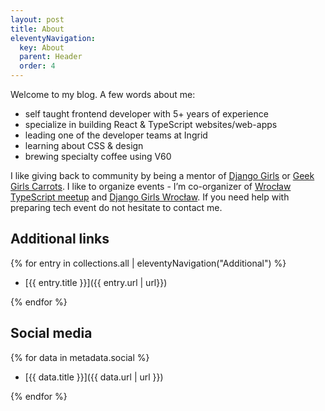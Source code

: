 ```yaml
---
layout: post
title: About
eleventyNavigation:
  key: About
  parent: Header
  order: 4
---
```


Welcome to my blog. A few words about me:

- self taught frontend developer with 5+ years of experience
- specialize in building React & TypeScript websites/web-apps
- leading one of the developer teams at Ingrid
- learning about CSS & design
- brewing specialty coffee using V60

I like giving back to community by being a mentor of [Django Girls](https://djangogirls.org/) or
[Geek Girls Carrots](https://gocarrots.org/). I like to organize events - I’m co-organizer of
[Wrocław TypeScript meetup](https://www.meetup.com/pl-PL/WrocTypeScript/) and
[Django Girls Wrocław](https://djangogirls.org/wroclaw/). If you need help with preparing tech event do not hesitate to contact me.

## Additional links

{% for entry in collections.all | eleventyNavigation("Additional") %}

- [{{ entry.title }}]({{ entry.url | url}})

{% endfor %}

## Social media

{% for data in metadata.social %}

- [{{ data.title }}]({{ data.url | url }})

{% endfor %}
